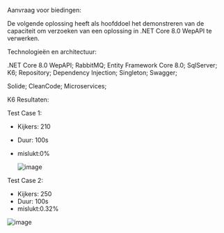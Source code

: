 Aanvraag voor biedingen:

De volgende oplossing heeft als hoofddoel het demonstreren van de capaciteit om verzoeken van een oplossing in .NET Core 8.0 WepAPI te verwerken.

Technologieën en architectuur:

.NET Core 8.0 WepAPI;
RabbitMQ;
Entity Framework Core 8.0;
SqlServer;
K6;
Repository;
Dependency Injection;
Singleton;
Swagger;

Solide;
CleanCode;
Microservices;

K6 Resultaten:

Test Case 1:
- Kijkers: 210
- Duur: 100s
- mislukt:0%


  ![image](https://github.com/user-attachments/assets/d7e56c72-afc6-43ea-9c4d-1b1f1f62904c)


Test Case 2:
- Kijkers: 250
- Duur: 100s
- mislukt:0.32%

![image](https://github.com/user-attachments/assets/7f7e6060-5da4-4565-90b7-d1fcb541b1c0)


